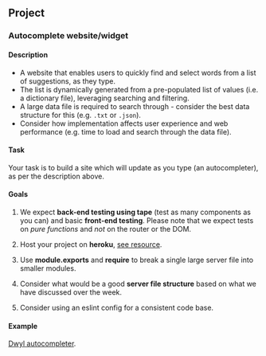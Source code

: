 ## Project

### Autocomplete website/widget

#### Description

- A website that enables users to quickly find and select words from a list of suggestions, as they type.
- The list is dynamically generated from a pre-populated list of values (i.e. a dictionary file), leveraging searching and filtering.
- A large data file is required to search through - consider the best data structure for this (e.g. `.txt` or `.json`).
- Consider how implementation affects user experience and web performance (e.g. time to load and search through the data file).

#### Task

Your task is to build a site which will update as you type (an autocompleter), as per the description above.

#### Goals

1. We expect **back-end testing using tape** (test as many components as you can) and basic **front-end testing**. Please note that we expect tests on _pure functions_ and _not_ on the router or the DOM.

2. Host your project on **heroku**, [see resource](https://devcenter.heroku.com/articles/getting-started-with-nodejs#introduction).

3. Use **module.exports** and **require** to break a single large server file into smaller modules.

4. Consider what would be a good **server file structure** based on what we have discussed over the week.

5. Consider using an eslint config for a consistent code base.

#### Example

[Dwyl autocompleter](https://github.com/dwyl/autocomplete).
